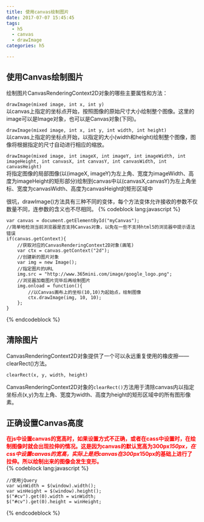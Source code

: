 ```yaml
---
title: 使用canvas绘制图片
date: 2017-07-07 15:45:45
tags:
  - h5
  - canvas
  - drawImage
categories: h5

---
```


## 使用Canvas绘制图片
绘制图片CanvasRenderingContext2D对象的哪些主要属性和方法：

`drawImage(mixed image, int x, int y)`  
以canvas上指定的坐标点开始，按照图像的原始尺寸大小绘制整个图像。这里的image可以是Image对象，也可以是Canvas对象(下同)。

`drawImage(mixed image, int x, int y, int width, int height)`  
以canvas上指定的坐标点开始，以指定的大小(width和height)绘制整个图像，图像将根据指定的尺寸自动进行相应的缩放。

`drawImage(mixed image, int imageX, int imageY, int imageWidth, int imageHeight, int canvasX, int canvasY, int canvasWidth, int canvasHeight)`  
将指定图像的局部图像(以(imageX, imageY)为左上角、宽度为imageWidth、高度为imageHeight的矩形部分)绘制到canvas中以(canvasX,canvasY)为左上角坐标、宽度为canvasWidth、高度为canvasHeight的矩形区域中  
<!--more-->
很坑，drawImage()方法具有三种不同的变体，每个方法变体允许接收的参数不仅数量不同，连参数的含义也不尽相同。
{% codeblock lang:javascript %}

	var canvas = document.getElementById("myCanvas");
	//简单地检测当前浏览器是否支持Canvas对象，以免在一些不支持html5的浏览器中提示语法错误  
	if(canvas.getContext){  
		//获取对应的CanvasRenderingContext2D对象(画笔)  
		var ctx = canvas.getContext("2d");  
		//创建新的图片对象  
		var img = new Image();  
		//指定图片的URL  
		img.src = "http://www.365mini.com/image/google_logo.png";  
		//浏览器加载图片完毕后再绘制图片  
		img.onload = function(){  
			//以Canvas画布上的坐标(10,10)为起始点，绘制图像  
			ctx.drawImage(img, 10, 10);  
		};  
	}
{% endcodeblock %}

## 清除图片
CanvasRenderingContext2D对象提供了一个可以永远重复使用的橡皮擦——clearRect()方法。

`clearRect(x, y, width, height)`  

CanvasRenderingContext2D对象的`clearRect()`方法用于清除canvas内以指定坐标点(x,y)为左上角、宽度为width、高度为height的矩形区域中的所有图形像素。

## 正确设置Canvas高度
<font color="red">**在js中设置canvas的宽高时，如果设置方式不正确，或者在cass中设置时，在绘制图像时就会出现拉伸的情况。这是因为canvas的默认宽高为300px*150px，在css中设置canvas的宽高，实际上是把canvas在300px*150px的基础上进行了拉伸。所以绘制出来的图像会发生变形。**</font>  
{% codeblock lang:javascript %}

	//使用jQuery
	var winWidth = $(window).width();
	var winHeight = $(window).height();
	$("#cv").get(0).width = winWidth;
	$("#cv").get(0).height = winHeight;
{% endcodeblock %}
